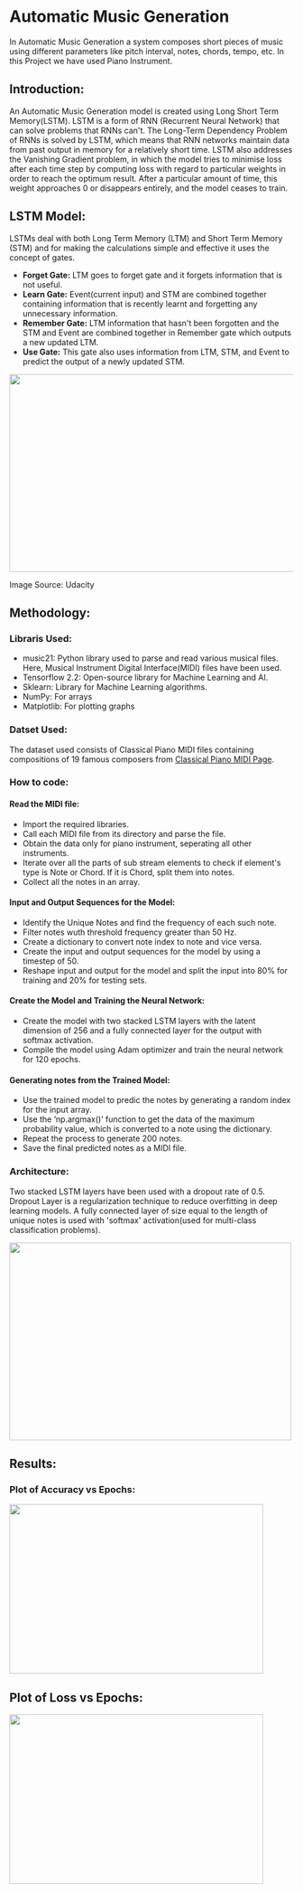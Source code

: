 # Automatic Music Generation
In Automatic Music Generation a system composes short pieces of music using different parameters like pitch interval, notes, chords, tempo, etc. In this Project we have used Piano Instrument.

## Introduction:
An Automatic Music Generation model is created using Long Short Term Memory(LSTM). LSTM is a form of RNN (Recurrent Neural Network) that can solve problems that RNNs can't. The Long-Term Dependency Problem of RNNs is solved by LSTM, which means that RNN networks maintain data from past output in memory for a relatively short time. LSTM also addresses the Vanishing Gradient problem, in which the model tries to minimise loss after each time step by computing loss with regard to particular weights in order to reach the optimum result. After a particular amount of time, this weight approaches 0 or disappears entirely, and the model ceases to train.

## LSTM Model:
LSTMs deal with both Long Term Memory (LTM) and Short Term Memory (STM) and for making the calculations simple and effective it uses the concept of gates.
* **Forget Gate:** LTM goes to forget gate and it forgets information that is not useful.
* **Learn Gate:** Event(current input) and STM are combined together containing information that is recently learnt and forgetting any unnecessary information.
* **Remember Gate:** LTM information that hasn't been forgotten and the STM and Event are combined together in Remember gate which outputs a new updated LTM.
* **Use Gate:** This gate also uses information from LTM, STM, and Event to predict the output of a newly updated STM.

<img src = "https://user-images.githubusercontent.com/88222317/176985574-f66a9c43-1807-42f4-b8a3-5de71202047b.png" width="800" height="350" />

Image Source: Udacity

## Methodology:
### Libraris Used:
* music21: Python library used to parse and read various musical files. Here, Musical Instrument Digital Interface(MIDI) files have been used.
* Tensorflow 2.2: Open-source library for Machine Learning and AI.
* Sklearn: Library for Machine Learning algorithms.
* NumPy: For arrays
* Matplotlib: For plotting graphs

### Datset Used:
The dataset used consists of Classical Piano MIDI files containing compositions of 19 famous composers from [Classical Piano MIDI Page](http://www.piano-midi.de/).

### How to code:
#### Read the MIDI file:
* Import the required libraries.
* Call each MIDI file from its directory and parse the file.
* Obtain the data only for piano instrument, seperating all other instruments.
* Iterate over all the parts of sub stream elements to check if element's type is Note or Chord. If it is Chord, split them into notes.
* Collect all the notes in an array.

#### Input and Output Sequences for the Model:
* Identify the Unique Notes and find the frequency of each such note.
* Filter notes wuth threshold frequency greater than 50 Hz.
* Create a dictionary to convert note index to note and vice versa.
* Create the input and output sequences for the model by using a timestep of 50.
* Reshape input and output for the model and split the input into 80% for training and 20% for testing sets.

#### Create the Model and Training the Neural Network:
* Create the model with two stacked LSTM layers with the latent dimension of 256 and a fully connected layer for the output with softmax activation.
* Compile the model using Adam optimizer and train the neural network for 120 epochs.

#### Generating notes from the Trained Model:
* Use the trained model to predic the notes by generating a random index for the input array.
* Use the ‘np.argmax()’ function to get the data of the maximum probability value, which is converted to a note using the dictionary.
* Repeat the process to generate 200 notes.
* Save the final predicted notes as a MIDI file.

### Architecture:
Two stacked LSTM layers have been used with a dropout rate of 0.5. Dropout Layer is a regularization technique to reduce overfitting in deep learning models. A fully connected layer of size equal to the length of unique notes is used with 'softmax' activation(used for multi-class classification problems).

<img src = "https://user-images.githubusercontent.com/88222317/176988415-3867dbdc-5783-4b54-9b05-1d5a0f438c5b.png" width="500" height="350" />

## Results:
### Plot of Accuracy vs Epochs:
<img src = "https://user-images.githubusercontent.com/88222317/176988833-468cae28-01da-4353-a53a-3e7ea5f4307d.png" width="450" height="300" />

## Plot of Loss vs Epochs:
<img src = "" width="450" height="300" />

